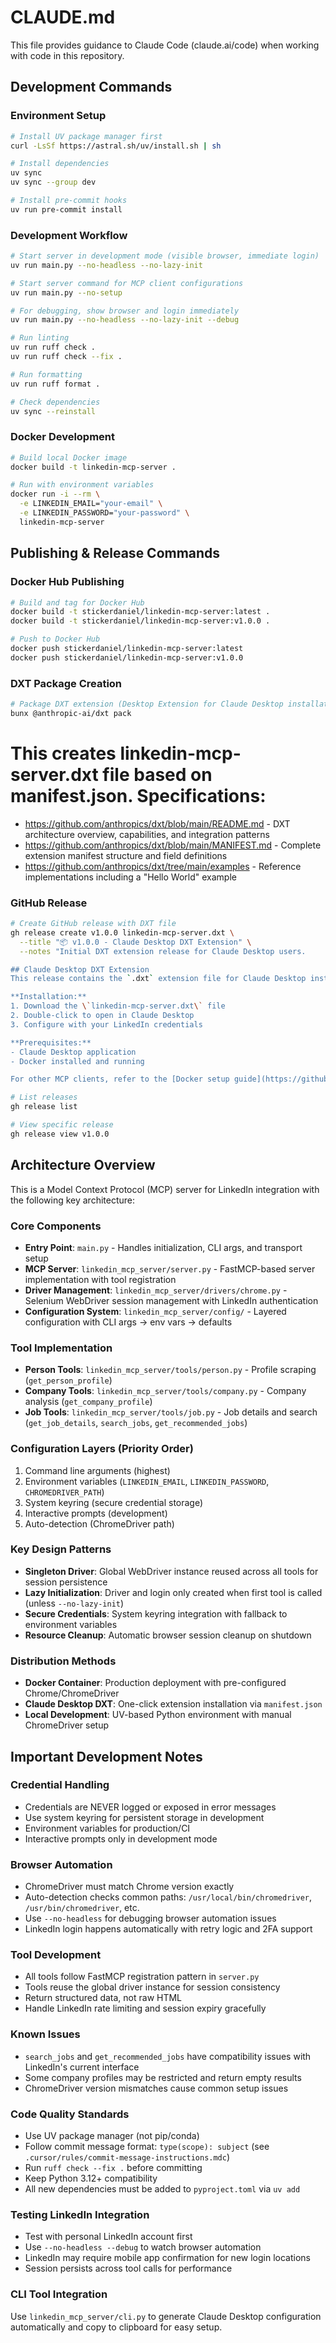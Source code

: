 # CLAUDE.md

This file provides guidance to Claude Code (claude.ai/code) when working with code in this repository.

## Development Commands

### Environment Setup
```bash
# Install UV package manager first
curl -LsSf https://astral.sh/uv/install.sh | sh

# Install dependencies
uv sync
uv sync --group dev

# Install pre-commit hooks
uv run pre-commit install
```

### Development Workflow
```bash
# Start server in development mode (visible browser, immediate login)
uv run main.py --no-headless --no-lazy-init

# Start server command for MCP client configurations
uv run main.py --no-setup

# For debugging, show browser and login immediately
uv run main.py --no-headless --no-lazy-init --debug

# Run linting
uv run ruff check .
uv run ruff check --fix .

# Run formatting
uv run ruff format .

# Check dependencies
uv sync --reinstall
```

### Docker Development
```bash
# Build local Docker image
docker build -t linkedin-mcp-server .

# Run with environment variables
docker run -i --rm \
  -e LINKEDIN_EMAIL="your-email" \
  -e LINKEDIN_PASSWORD="your-password" \
  linkedin-mcp-server
```

## Publishing & Release Commands

### Docker Hub Publishing
```bash
# Build and tag for Docker Hub
docker build -t stickerdaniel/linkedin-mcp-server:latest .
docker build -t stickerdaniel/linkedin-mcp-server:v1.0.0 .

# Push to Docker Hub
docker push stickerdaniel/linkedin-mcp-server:latest
docker push stickerdaniel/linkedin-mcp-server:v1.0.0
```

### DXT Package Creation
```bash
# Package DXT extension (Desktop Extension for Claude Desktop installation)
bunx @anthropic-ai/dxt pack
```
# This creates linkedin-mcp-server.dxt file based on manifest.json. Specifications:
- https://github.com/anthropics/dxt/blob/main/README.md - DXT architecture overview, capabilities, and integration patterns
- https://github.com/anthropics/dxt/blob/main/MANIFEST.md - Complete extension manifest structure and field definitions
- https://github.com/anthropics/dxt/tree/main/examples - Reference implementations including a "Hello World" example


### GitHub Release
```bash
# Create GitHub release with DXT file
gh release create v1.0.0 linkedin-mcp-server.dxt \
  --title "📦 v1.0.0 - Claude Desktop DXT Extension" \
  --notes "Initial DXT extension release for Claude Desktop users.

## Claude Desktop DXT Extension
This release contains the `.dxt` extension file for Claude Desktop installation.

**Installation:**
1. Download the \`linkedin-mcp-server.dxt\` file
2. Double-click to open in Claude Desktop
3. Configure with your LinkedIn credentials

**Prerequisites:**
- Claude Desktop application
- Docker installed and running

For other MCP clients, refer to the [Docker setup guide](https://github.com/stickerdaniel/linkedin-mcp-server#-docker-setup-recommended---universal)."

# List releases
gh release list

# View specific release
gh release view v1.0.0
```

## Architecture Overview

This is a Model Context Protocol (MCP) server for LinkedIn integration with the following key architecture:

### Core Components
- **Entry Point**: `main.py` - Handles initialization, CLI args, and transport setup
- **MCP Server**: `linkedin_mcp_server/server.py` - FastMCP-based server implementation with tool registration
- **Driver Management**: `linkedin_mcp_server/drivers/chrome.py` - Selenium WebDriver session management with LinkedIn authentication
- **Configuration System**: `linkedin_mcp_server/config/` - Layered configuration with CLI args → env vars → defaults

### Tool Implementation
- **Person Tools**: `linkedin_mcp_server/tools/person.py` - Profile scraping (`get_person_profile`)
- **Company Tools**: `linkedin_mcp_server/tools/company.py` - Company analysis (`get_company_profile`)
- **Job Tools**: `linkedin_mcp_server/tools/job.py` - Job details and search (`get_job_details`, `search_jobs`, `get_recommended_jobs`)

### Configuration Layers (Priority Order)
1. Command line arguments (highest)
2. Environment variables (`LINKEDIN_EMAIL`, `LINKEDIN_PASSWORD`, `CHROMEDRIVER_PATH`)
3. System keyring (secure credential storage)
4. Interactive prompts (development)
5. Auto-detection (ChromeDriver path)

### Key Design Patterns
- **Singleton Driver**: Global WebDriver instance reused across all tools for session persistence
- **Lazy Initialization**: Driver and login only created when first tool is called (unless `--no-lazy-init`)
- **Secure Credentials**: System keyring integration with fallback to environment variables
- **Resource Cleanup**: Automatic browser session cleanup on shutdown

### Distribution Methods
- **Docker Container**: Production deployment with pre-configured Chrome/ChromeDriver
- **Claude Desktop DXT**: One-click extension installation via `manifest.json`
- **Local Development**: UV-based Python environment with manual ChromeDriver setup

## Important Development Notes

### Credential Handling
- Credentials are NEVER logged or exposed in error messages
- Use system keyring for persistent storage in development
- Environment variables for production/CI
- Interactive prompts only in development mode

### Browser Automation
- ChromeDriver must match Chrome version exactly
- Auto-detection checks common paths: `/usr/local/bin/chromedriver`, `/usr/bin/chromedriver`, etc.
- Use `--no-headless` for debugging browser automation issues
- LinkedIn login happens automatically with retry logic and 2FA support

### Tool Development
- All tools follow FastMCP registration pattern in `server.py`
- Tools reuse the global driver instance for session consistency
- Return structured data, not raw HTML
- Handle LinkedIn rate limiting and session expiry gracefully

### Known Issues
- `search_jobs` and `get_recommended_jobs` have compatibility issues with LinkedIn's current interface
- Some company profiles may be restricted and return empty results
- ChromeDriver version mismatches cause common setup issues

### Code Quality Standards
- Use UV package manager (not pip/conda)
- Follow commit message format: `type(scope): subject` (see `.cursor/rules/commit-message-instructions.mdc`)
- Run `ruff check --fix .` before committing
- Keep Python 3.12+ compatibility
- All new dependencies must be added to `pyproject.toml` via `uv add`

### Testing LinkedIn Integration
- Test with personal LinkedIn account first
- Use `--no-headless --debug` to watch browser automation
- LinkedIn may require mobile app confirmation for new login locations
- Session persists across tool calls for performance

### CLI Tool Integration
Use `linkedin_mcp_server/cli.py` to generate Claude Desktop configuration automatically and copy to clipboard for easy setup.
